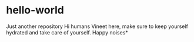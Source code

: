 # hello-world
Just another repository
Hi humans
Vineet here, make sure to keep yourself hydrated and take care of yourself.
Happy noises*
